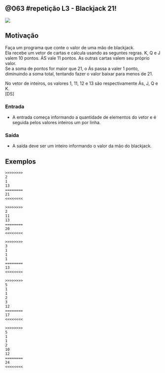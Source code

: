 ## @063 #repetição L3 - Blackjack 21!


![](https://raw.githubusercontent.com/qxcodefup/moodle/master/base/063/__capa.jpg)
[](https://raw.githubusercontent.com/qxcodefup/moodle/master/base/063/t.tio)
## Motivação

Faça um programa que conte o valor de uma mão de blackjack.  
Ela recebe um vetor de cartas e calcula usando as seguntes regras. K, Q e J valem 10 pontos. ÁS vale 11 pontos. As outras cartas valem seu próprio valor.  
Se a soma de pontos for maior que 21, o Ás passa a valer 1 ponto, diminuindo a soma total, tentando fazer o valor baixar para menos de 21.  
  
No vetor de inteiros, os valores 1, 11, 12 e 13 são respectivamente Ás, J, Q e K.  
\[DS\]

### Entrada

- A entrada começa informando a quantidade de elementos do vetor e é seguida pelos valores inteiros um por linha.

### Saída

- A saída deve ser um inteiro informando o valor da mão do blackjack.

## Exemplos

```
>>>>>>>>
2
1
13
========
21
<<<<<<<<

>>>>>>>>
2
11
13
========
20
<<<<<<<<

>>>>>>>>
3
1
1
1
========
13
<<<<<<<<

>>>>>>>>
5
1
1
2
3
12
========
17
<<<<<<<<

>>>>>>>>
5
1
1
2
10
12
========
24
<<<<<<<<
```
